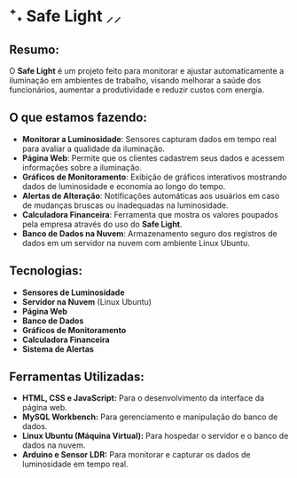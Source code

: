 # ⁺˖ Safe Light ⸝⸝

## Resumo:

O **Safe Light** é um projeto feito para monitorar e ajustar automaticamente a iluminação em ambientes de trabalho, visando melhorar a saúde dos funcionários, aumentar a produtividade e reduzir custos com energia.

## O que estamos fazendo:

- **Monitorar a Luminosidade**: Sensores capturam dados em tempo real para avaliar a qualidade da iluminação.
- **Página Web**: Permite que os clientes cadastrem seus dados e acessem informações sobre a iluminação.
- **Gráficos de Monitoramento**: Exibição de gráficos interativos mostrando dados de luminosidade e economia ao longo do tempo.
- **Alertas de Alteração**: Notificações automáticas aos usuários em caso de mudanças bruscas ou inadequadas na luminosidade.
- **Calculadora Financeira**: Ferramenta que mostra os valores poupados pela empresa através do uso do **Safe Light**.
- **Banco de Dados na Nuvem**: Armazenamento seguro dos registros de dados em um servidor na nuvem com ambiente Linux Ubuntu.

## Tecnologias:

- **Sensores de Luminosidade**
- **Servidor na Nuvem** (Linux Ubuntu)
- **Página Web**
- **Banco de Dados**
- **Gráficos de Monitoramento**
- **Calculadora Financeira**
- **Sistema de Alertas**

## Ferramentas Utilizadas:

- **HTML, CSS e JavaScript:** Para o desenvolvimento da interface da página web.
- **MySQL Workbench:** Para gerenciamento e manipulação do banco de dados.
- **Linux Ubuntu (Máquina Virtual):** Para hospedar o servidor e o banco de dados na nuvem.
- **Arduino e Sensor LDR:** Para monitorar e capturar os dados de luminosidade em tempo real.
